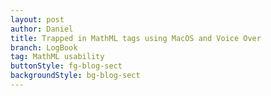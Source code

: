 ```yaml
---
layout: post
author: Daniel
title: Trapped in MathML tags using MacOS and Voice Over
branch: LogBook
tag: MathML usability
buttonStyle: fg-blog-sect
backgroundStyle: bg-blog-sect
---
```


